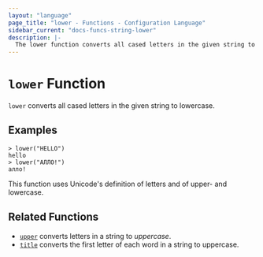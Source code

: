 ```yaml
---
layout: "language"
page_title: "lower - Functions - Configuration Language"
sidebar_current: "docs-funcs-string-lower"
description: |-
  The lower function converts all cased letters in the given string to lowercase.
---
```


# `lower` Function

`lower` converts all cased letters in the given string to lowercase.

## Examples

```
> lower("HELLO")
hello
> lower("АЛЛО!")
алло!
```

This function uses Unicode's definition of letters and of upper- and lowercase.

## Related Functions

* [`upper`](./upper.html) converts letters in a string to _uppercase_.
* [`title`](./title.html) converts the first letter of each word in a string to uppercase.
